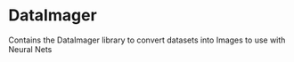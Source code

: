 # DataImager
Contains the DataImager library to convert datasets into Images to use with Neural Nets
